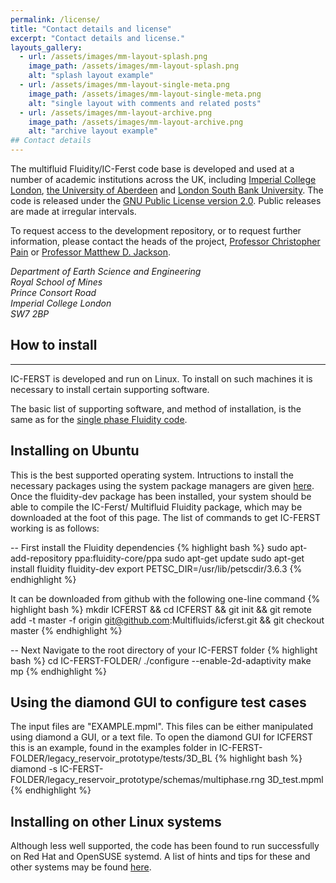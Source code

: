 ```yaml
---
permalink: /license/
title: "Contact details and license"
excerpt: "Contact details and license."
layouts_gallery:
  - url: /assets/images/mm-layout-splash.png
    image_path: /assets/images/mm-layout-splash.png
    alt: "splash layout example"
  - url: /assets/images/mm-layout-single-meta.png
    image_path: /assets/images/mm-layout-single-meta.png
    alt: "single layout with comments and related posts"
  - url: /assets/images/mm-layout-archive.png
    image_path: /assets/images/mm-layout-archive.png
    alt: "archive layout example"
## Contact details
---
```


The multifluid Fluidity/IC-Ferst code base is developed and used at a number of academic institutions across the UK, including <a href="http://www.imperial.ac.uk/">Imperial College London</a>, <a href="the%20University%20of%20Aberdeen">the University of Aberdeen</a> and <a href="http://www.lsbu.ac.uk/">London South Bank University</a>. The code is released under the <a href="https://www.gnu.org/licenses/old-licenses/gpl-2.0.html">GNU Public License version 2.0</a>. Public releases are made at irregular intervals.<br>

To request access to the development repository, or to request further information, please contact the heads of the project, <a href="http://www.imperial.ac.uk/people/c.pain">Professor Christopher Pain</a> or <a href="http://www.imperial.ac.uk/people/m.d.jackson">Professor Matthew D. Jackson</a>.<br>

<address>
Department of Earth Science and Engineering<br>
Royal School of Mines<br>
Prince Consort Road<br>
Imperial College London<br>
SW7 2BP<br>
</address>

 
## How to install
---
<p> IC-FERST is developed and run on Linux. To install on such machines it is necessary to install certain supporting software.</p>


The basic list of supporting software, and method of installation, is the same as for the <a href="http://fluidityproject.github.io">single phase Fluidity code</a>.

<h2> Installing on Ubuntu </h2>

This is the best supported operating system. Intructions to install the necessary packages using the system package managers are given <a href="https://github.com/FluidityProject/fluidity/wiki/FAQ%3A-How-do-I-install-Fluidity-on-Ubuntu-LTS%3F">here</a>. Once the fluidity-dev package has been installed, your system should be able to compile the IC-Ferst/ Multifluid Fluidity package, which may be downloaded at the foot of this page. 
The list of commands to get IC-FERST working is as follows:

-- First install the Fluidity dependencies
{% highlight bash %}
sudo apt-add-repository ppa:fluidity-core/ppa
sudo apt-get update
sudo apt-get install fluidity fluidity-dev
export PETSC_DIR=/usr/lib/petscdir/3.6.3
{% endhighlight %}

It can be downloaded from github with the following one-line command
{% highlight bash %}
mkdir ICFERST && cd ICFERST && git init && git remote add -t  master  -f origin git@github.com:Multifluids/icferst.git && git checkout master
{% endhighlight %}

-- Next Navigate to the root directory of your IC-FERST folder
{% highlight bash %}
cd IC-FERST-FOLDER/
./configure --enable-2d-adaptivity
make mp
{% endhighlight %}

<h2> Using the diamond GUI to configure test cases </h2>
The input files are "EXAMPLE.mpml". This files can be either manipulated using diamond a GUI, or a text file. To open the diamond GUI for ICFERST this is an example, found in the examples folder in IC-FERST-FOLDER/legacy_reservoir_prototype/tests/3D_BL
{% highlight bash %}
diamond -s IC-FERST-FOLDER/legacy_reservoir_prototype/schemas/multiphase.rng 3D_test.mpml
{% endhighlight %}


<h2> Installing on other Linux systems </h2>

Although less well supported, the code has been found to run successfully on Red Hat and OpenSUSE systemd. A list of hints and tips for these and other systems may be found <a href="https://github.com/FluidityProject/fluidity/wiki/FAQs">here</a>.


